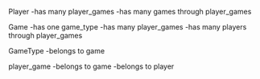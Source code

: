 Player
-has many player_games
-has many games through player_games

Game
-has one game_type
-has many player_games
-has many players through player_games

GameType
-belongs to game

player_game
-belongs to game
-belongs to player